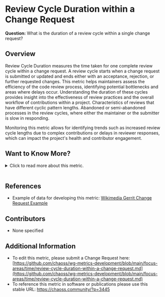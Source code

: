 # Review Cycle Duration within a Change Request

**Question:** What is the duration of a review cycle within a single change request?

## Overview
Review Cycle Duration measures the time taken for one complete review cycle within a change request. A review cycle starts when a change request is submitted or updated and ends either with an acceptance, rejection, or further requested changes. This metric helps maintainers assess the efficiency of the code review process, identifying potential bottlenecks and areas where delays occur. Understanding the duration of these cycles provides insight into the effectiveness of review practices and the overall workflow of contributions within a project. Characteristics of reviews that have different cyclic pattern lengths. Abandoned or semi-abandoned processes in the review cycles, where either the maintainer or the submitter is slow in responding.

Monitoring this metric allows for identifying trends such as increased review cycle lengths due to complex contributions or delays in reviewer responses, which can impact the project's health and contributor engagement.

## Want to Know More?

<span markdown="1"><details>
<summary>Click to read more about this metric.</summary>

### Data Collection Strategies

Review Cycle Duration is measured as the time length of one review cycle within a single change request.
The duration can be calculated between:
- The moment when each review cycle begins, defined as the point in time when a change request is submitted or updated.
- The moment when each review cycle ends, either because the change request was updated and needs a new review or because it was accepted or rejected.

To calculate Review Cycle Duration, the following data points are collected:
- **Start of review cycle:** Timestamp when a change request is submitted or updated.
- **End of review cycle:** Timestamp when the change request is updated, accepted, or rejected.
- **Review feedback:** Record of interactions, including comments and change requests.
  
This data can be collected from version control systems like GitHub or GitLab.

### Filters

Average or Median Duration, optionally filtered or grouped by:
- Number of people involved in review
- Number of comments in review
- Edits made to a change request
- Project or program
- Organization making the change request
- Time the change request was submitted
- Developers who contributed to a change request
- Change request
- Number of review cycle on a change request (e.g., filter by first, second, …  round)
  
### Visualizations
- None specified

</details></span><br>

## References
- Example of data for developing this metric: [Wikimedia Gerrit Change Request Example](https://gerrit.wikimedia.org/r/c/mediawiki/core/+/194071)

## Contributors
- None specified

## Additional Information
- To edit this metric, please submit a Change Request here: [https://github.com/chaoss/wg-metrics-development/blob/main/focus-areas/time/review-cycle-duration-within-a-change-request.md](https://github.com/chaoss/wg-metrics-development/blob/main/focus-areas/time/review-cycle-duration-within-a-change-request.md)
-  To reference this metric in software or publications please use this stable URL: https://chaoss.community/?p=3445

<!-- # For groupings in the knowledge base
Context tags: Code Review Process, Change Requests, Review Cycle Efficiency
Keyword tags: Code Review, Change Request Submissions
-->
